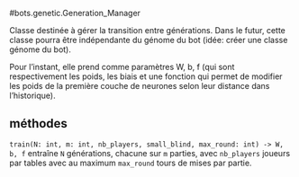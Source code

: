 #bots.genetic.Generation_Manager

Classe destinée à gérer la transition entre générations. Dans le futur, cette classe pourra être indépendante du génome du bot (idée: créer une classe génome du bot).

Pour l’instant, elle prend comme paramètres W, b, f (qui sont respectivement les poids, les biais et une fonction qui permet de modifier les poids de la première couche de neurones selon leur distance dans l’historique).

## méthodes

`train(N: int, m: int, nb_players, small_blind, max_round: int) -> W, b, f` entraîne `N` générations, chacune sur `m` parties, avec `nb_players` joueurs par tables avec au maximum `max_round` tours de mises par partie.